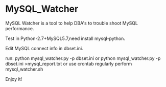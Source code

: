 # MySQL_Watcher
MySQL Watcher is a tool to help DBA's to trouble shoot MySQL performance.

Test in Python-2.7+MySQL5.7,need install mysql-python.

Edit MySQL connect info in dbset.ini.

run:
python mysql_watcher.py -p dbset.ini
or
python mysql_watcher.py -p dbset.ini >mysql_report.txt
or
use crontab regularly perform mysql_watcher.sh

Enjoy it! 
